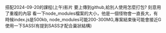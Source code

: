 搭配2024-09-20的課程(上午)影片
要上傳到github,給別人使用怎麼打包?
刻意用了重複的內容
看一下node_modules檔案的大小，他是一個怪物會一直長大，有時候index.js是500kb, node_modules可能200-300MG,專案結束後可能會接近G
使用一下SASS(有提到SASS才配合巢狀結構)

